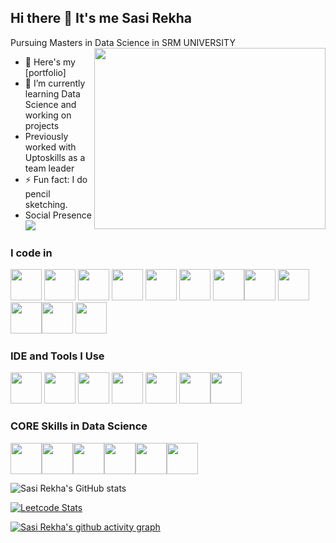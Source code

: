 ## Hi there 👋 It's me Sasi Rekha

Pursuing Masters in Data Science in SRM UNIVERSITY
<img align="right" width="370" height="290" src="https://i.pinimg.com/originals/47/f0/34/47f0342cec72b800463bf003eac1257e.gif">
- 🔭 Here's my [portfolio]                                                
- 🌱 I’m currently learning Data Science and working on projects
- Previously worked with Uptoskills as a team leader
- ⚡ Fun fact: I do pencil sketching.
- Social Presence
 <br /> [<img src="https://img.shields.io/badge/LinkedIn-0077B5?style=for-the-badge&logo=linkedin&logoColor=white" />](https://www.linkedin.com/in/rsasi2002/) <br/> 

### I code in
<img height="50" width="50" src="https://img.icons8.com/color/48/000000/python.png" /> <img height="50" width="50" src="https://img.icons8.com/color/48/000000/c-programming.png" /> <img height="50" width="50" src="https://img.icons8.com/color/48/000000/c-plus-plus-logo.png" />  <img height="50" width="50" src="https://img.icons8.com/color/48/000000/html-5.png" /> <img height="50" width="50" src="https://img.icons8.com/color/48/000000/css3.png" /> <img height="50" width="50" src="https://img.icons8.com/color/48/000000/sass.png"/>
<img height="50" width="50" src="https://img.icons8.com/color/48/000000/tensorflow.png"/><img height="50" width="50" src="https://img.icons8.com/color/48/000000/google-firebase-console.png"/> <img height="50" width="50" src="https://img.icons8.com/color/48/000000/mysql-logo.png"/> <img height="50" width="50" src="https://img.icons8.com/color/48/000000/mongodb.png"/><img height="50" width="50" src="https://img.icons8.com/color/48/000000/spring-logo.png"/>  <img height="50" width="50" src="https://img.icons8.com/?size=100&id=bpip0gGiBLT1&format=png&color=000000"/> 


### IDE and Tools I Use
<img height="50" width="50" src="https://img.icons8.com/color/48/000000/visual-studio-code-2019.png"/> <img height="50" width="50" src="https://img.icons8.com/color/48/000000/pycharm.png"/> <img height="50" width="50" src="https://img.icons8.com/color/50/000000/git.png"/> <img height="50" width="50" src="https://img.icons8.com/dusk/64/000000/anaconda.png"/>  <img height="50" src="https://img.icons8.com/color/480/null/notion--v1.png" /> 
<img height="50" width="50" src="https://img.icons8.com/?size=100&id=V5cGWnc9R4xj&format=png&color=000000"/><img height="50" width="50" src="https://img.icons8.com/?size=100&id=0S1Hoidfnk7H&format=png&color=000000"/> 

### CORE Skills in Data Science
<img height="50" width="50" src="https://img.icons8.com/?size=100&id=8WuxNz5f1jSQ&format=png&color=000000"/><img height="50" width="50" src="https://img.icons8.com/?size=100&id=NL90I8YT1YnN&format=png&color=000000"/><img height="50" width="50" src="https://img.icons8.com/?size=100&id=fTkqveCX0blI&format=png&color=000000"/><img height="50" width="50" src="https://img.icons8.com/?size=100&id=A4Ex3d4V9VuC&format=png&color=000000"/><img height="50" width="50" src="https://img.icons8.com/?size=100&id=TEiLRURnbBpn&format=png&color=000000"/><img height="50" width="50" src="https://img.icons8.com/?size=100&id=3PzJzkVt8neW&format=png&color=000000"/>

![Sasi Rekha's GitHub stats](https://github-readme-stats.vercel.app/api?username=Sasi-2002-max&theme=dark&show_icons=true&&hide=issues,contribs)

[![Leetcode Stats](https://leetcard.jacoblin.cool/Sasirekha_001?ext=contest&theme=dark)](https://leetcode.com/Sasirekha_001)

[![Sasi Rekha's github activity graph](https://github-readme-activity-graph.vercel.app/graph?username=Sasi-2002-max&bg_color=000000&color=ffffff&line=51f565&point=ffffff&area=true&hide_border=true)](https://github.com/ashutosh00710/github-readme-activity-graph)
